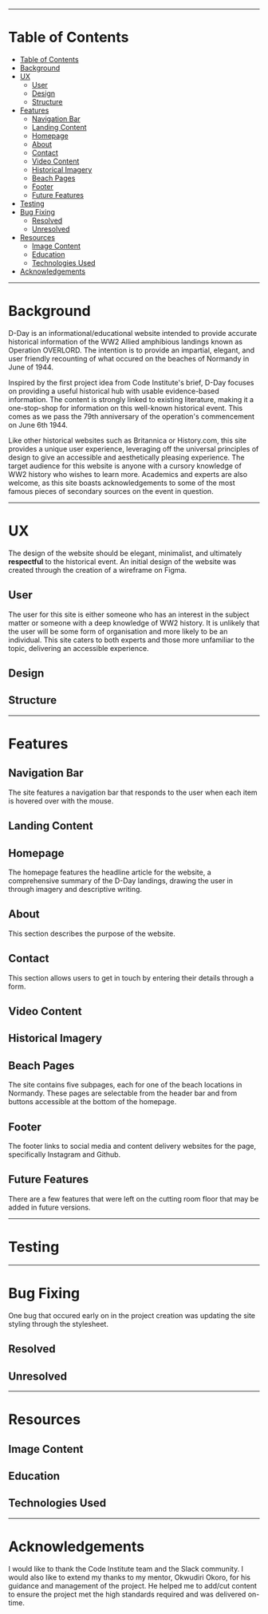 ___

# Table of Contents

- [Table of Contents](#table-of-contents)
- [Background](#background)
- [UX](#ux)
  - [User](#user)
  - [Design](#design)
  - [Structure](#structure)
- [Features](#features)
  - [Navigation Bar](#navigation-bar)
  - [Landing Content](#landing-content)
  - [Homepage](#homepage)
  - [About](#about)
  - [Contact](#contact)
  - [Video Content](#video-content)
  - [Historical Imagery](#historical-imagery)
  - [Beach Pages](#beach-pages)
  - [Footer](#footer)
  - [Future Features](#future-features)
- [Testing](#testing)
- [Bug Fixing](#bug-fixing)
  - [Resolved](#resolved)
  - [Unresolved](#unresolved)
- [Resources](#resources)
  - [Image Content](#image-content)
  - [Education](#education)
  - [Technologies Used](#technologies-used)
- [Acknowledgements](#acknowledgements)

___

# Background

D-Day is an informational/educational website intended to provide accurate historical information of the WW2 Allied amphibious landings known as Operation OVERLORD. The intention is to provide an impartial, elegant, and user friendly recounting of what occured on the beaches of Normandy in June of 1944.

Inspired by the first project idea from Code Institute's brief, D-Day focuses on providing a useful historical hub with usable evidence-based information. The content is strongly linked to existing literature, making it a one-stop-shop for information on this well-known historical event. This comes as we pass the 79th anniversary of the operation's commencement on June 6th 1944.

Like other historical websites such as Britannica or History.com, this site provides a unique user experience, leveraging off the universal principles of design to give an accessible and aesthetically pleasing experience. The target audience for this website is anyone with a cursory knowledge of WW2 history who wishes to learn more. Academics and experts are also welcome, as this site boasts acknowledgements to some of the most famous pieces of secondary sources on the event in question.
___

# UX

The design of the website should be elegant, minimalist, and ultimately **respectful** to the historical event. An initial design of the website was created through the creation of a wireframe on Figma.

## User

The user for this site is either someone who has an interest in the subject matter or someone with a deep knowledge of WW2 history. It is unlikely that the user will be some form of organisation and more likely to be an individual. This site caters to both experts and those more unfamiliar to the topic, delivering an accessible experience.

## Design

## Structure

___

# Features

## Navigation Bar

The site features a navigation bar that responds to the user when each item is hovered over with the mouse.

## Landing Content

## Homepage

The homepage features the headline article for the website, a comprehensive summary of the D-Day landings, drawing the user in through imagery and descriptive writing.

## About

This section describes the purpose of the website.

## Contact

This section allows users to get in touch by entering their details through a form.

## Video Content

## Historical Imagery

## Beach Pages

The site contains five subpages, each for one of the beach locations in Normandy. These pages are selectable from the header bar and from buttons accessible at the bottom of the homepage.

## Footer

The footer links to social media and content delivery websites for the page, specifically Instagram and Github.

## Future Features

There are a few features that were left on the cutting room floor that may be added in future versions.
___

# Testing

___

# Bug Fixing

One bug that occured early on in the project creation was updating the site styling through the stylesheet.

## Resolved

## Unresolved

___

# Resources

## Image Content

## Education

## Technologies Used

___

# Acknowledgements

I would like to thank the Code Institute team and the Slack community. I would also like to extend my thanks to my mentor, Okwudiri Okoro, for his guidance and management of the project. He helped me to add/cut content to ensure the project met the high standards required and was delivered on-time.
